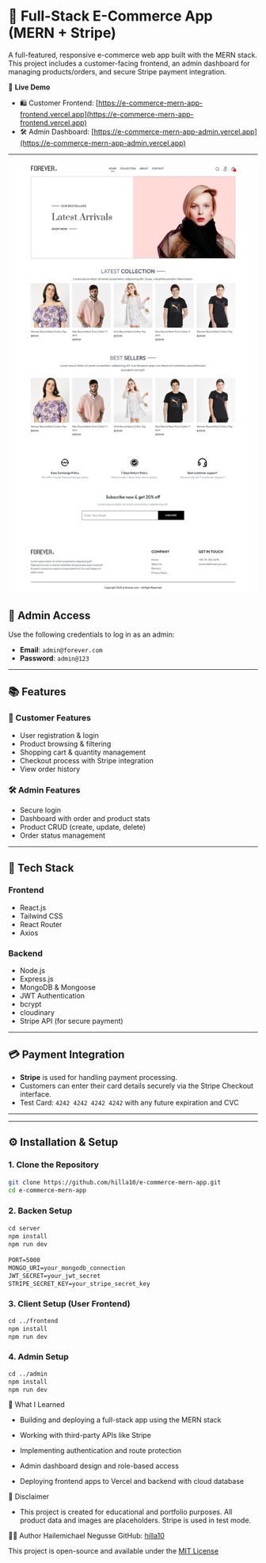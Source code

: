 # 🛒 Full-Stack E-Commerce App (MERN + Stripe)

A full-featured, responsive e-commerce web app built with the MERN stack. This project includes a customer-facing frontend, an admin dashboard for managing products/orders, and secure Stripe payment integration.

🚀 **Live Demo**  
- 🛍️ Customer Frontend: [https://e-commerce-mern-app-frontend.vercel.app](https://e-commerce-mern-app-frontend.vercel.app)  
- 🛠️ Admin Dashboard: [https://e-commerce-mern-app-admin.vercel.app](https://e-commerce-mern-app-admin.vercel.app)
---

![Homepage](./frontend.png)

## 🔐 Admin Access

Use the following credentials to log in as an admin:

- **Email**: `admin@forever.com`  
- **Password**: `admin@123`

---

## 📚 Features

### 🧑 Customer Features
- User registration & login
- Product browsing & filtering
- Shopping cart & quantity management
- Checkout process with Stripe integration
- View order history

### 🛠️ Admin Features
- Secure login
- Dashboard with order and product stats
- Product CRUD (create, update, delete)
- Order status management

---

## 🧰 Tech Stack

### Frontend
- React.js
- Tailwind CSS
- React Router
- Axios

### Backend
- Node.js
- Express.js
- MongoDB & Mongoose
- JWT Authentication
- bcrypt
- cloudinary
- Stripe API (for secure payment)

---

## 💳 Payment Integration

- **Stripe** is used for handling payment processing.
- Customers can enter their card details securely via the Stripe Checkout interface.
- Test Card: `4242 4242 4242 4242` with any future expiration and CVC

---


---

## ⚙️ Installation & Setup

### 1. Clone the Repository

```bash
git clone https://github.com/hilla10/e-commerce-mern-app.git
cd e-commerce-mern-app

```
### 2. Backen Setup

```
cd server
npm install
npm run dev

PORT=5000
MONGO_URI=your_mongodb_connection
JWT_SECRET=your_jwt_secret
STRIPE_SECRET_KEY=your_stripe_secret_key

```
### 3.  Client Setup (User Frontend)

```
cd ../frontend
npm install
npm run dev

```
### 4. Admin Setup

```
cd ../admin
npm install
npm run dev

```
🧠 What I Learned

- Building and deploying a full-stack app using the MERN stack

- Working with third-party APIs like Stripe

- Implementing authentication and route protection

- Admin dashboard design and role-based access

- Deploying frontend apps to Vercel and backend with cloud database



📌 Disclaimer
- This project is created for educational and portfolio purposes. All product data and images are placeholders. Stripe is used in test mode.

👨‍💻 Author
Hailemichael Negusse
GitHub: [hilla10](https://github.com/hilla10)

This project is open-source and available under the [MIT License](./License)














